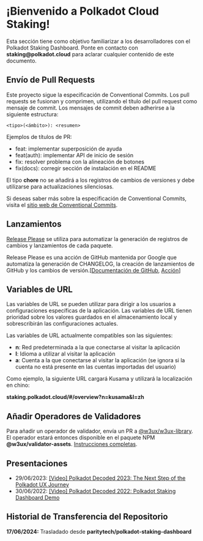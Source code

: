 # ¡Bienvenido a Polkadot Cloud Staking!

Esta sección tiene como objetivo familiarizar a los desarrolladores con el Polkadot Staking Dashboard. Ponte en contacto con  __staking@polkadot.cloud__ para aclarar cualquier contenido de este documento.

## Envío de Pull Requests

Este proyecto sigue la especificación de Conventional Commits. Los pull requests se fusionan y comprimen, utilizando el título del pull request como mensaje de commit. Los mensajes de commit deben adherirse a la siguiente estructura:

```
<tipo>(<ámbito>): <resumen>
```

Ejemplos de títulos de PR:

- feat: implementar superposición de ayuda
- feat(auth): implementar API de inicio de sesión
- fix: resolver problema con la alineación de botones
- fix(docs): corregir sección de instalación en el README

El tipo **chore** no se añadirá a los registros de cambios de versiones y debe utilizarse para actualizaciones silenciosas.

Si deseas saber más sobre la especificación de Conventional Commits, visita el [sitio web de Conventional Commits](https://www.conventionalcommits.org/).

## Lanzamientos

[Release Please](https://github.com/googleapis/release-please) se utiliza para automatizar la generación de registros de cambios y lanzamientos de cada paquete.

Release Please es una acción de GitHub mantenida por Google que automatiza la generación de CHANGELOG, la creación de lanzamientos de GitHub y los cambios de versión.[[Documentación de GitHub](https://github.com/googleapis/release-please), [Acción](https://github.com/marketplace/actions/release-please-action)]

## Variables de URL

Las variables de URL se pueden utilizar para dirigir a los usuarios a configuraciones específicas de la aplicación. Las variables de URL tienen prioridad sobre los valores guardados en el almacenamiento local y sobrescribirán las configuraciones actuales.

Las variables de URL actualmente compatibles son las siguientes:

- **n**: Red predeterminada a la que conectarse al visitar la aplicación
- **l**: Idioma a utilizar al visitar la aplicación
- **a**: Cuenta a la que conectarse al visitar la aplicación (se ignora si la cuenta no está presente en las cuentas importadas del usuario)

Como ejemplo, la siguiente URL cargará Kusama y utilizará la localización en chino:

**staking.polkadot.cloud/#/overview?n=kusama&l=zh**

## Añadir Operadores de Validadores

Para añadir un operador de validador, envía un PR a [@w3ux/w3ux-library](https://github.com/w3ux/w3ux-library/tree/main). El operador estará entonces disponible en el paquete NPM **@w3ux/validator-assets**.
[Instrucciones completas](https://github.com/w3ux/w3ux-library/tree/main/library/validator-assets).

## Presentaciones

- 29/06/2023: [[Video] Polkadot Decoded 2023: The Next Step of the Polkadot UX Journey](https://www.youtube.com/watch?v=s78SZZ_ZA64)
- 30/06/2022: [[Video] Polkadot Decoded 2022: Polkadot Staking Dashboard Demo](https://youtu.be/H1WGu6mf1Ls)

## Historial de Transferencia del Repositorio

**17/06/2024:** Trasladado desde **paritytech/polkadot-staking-dashboard**
